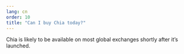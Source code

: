 ```yaml
---
lang: cn
order: 10
title: "Can I buy Chia today?"
---
```


Chia is likely to be available on most global exchanges shortly after it’s launched.
